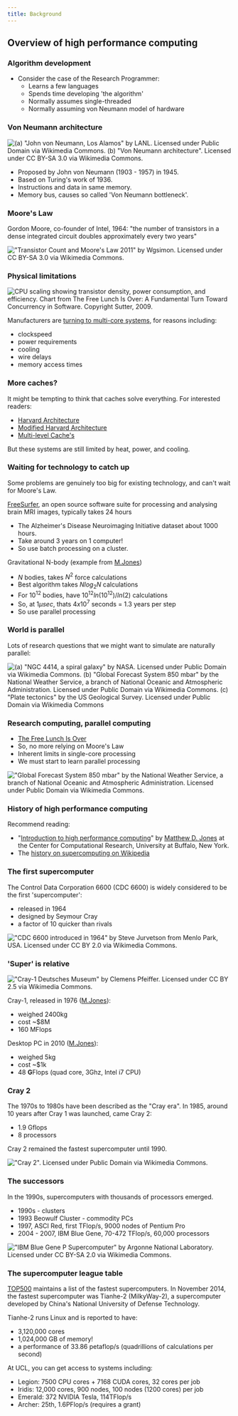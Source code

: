 ```yaml
---
title: Background
---
```


## Overview of high performance computing

### Algorithm development
 
- Consider the case of the Research Programmer:
    + Learns a few languages
    + Spends time developing 'the algorithm'
    + Normally assumes single-threaded
    + Normally assuming von Neumann model of hardware

### Von Neumann architecture

![(a) "John von Neumann, Los Alamos" by LANL. Licensed under Public Domain via Wikimedia Commons. (b) "Von Neumann architecture". Licensed under CC BY-SA 3.0 via Wikimedia Commons.](session04/figures/VonNeumannCombined)

* Proposed by John von Neumann (1903 - 1957) in 1945.
* Based on Turing's work of 1936.
* Instructions and data in same memory.
* Memory bus, causes so called 'Von Neumann bottleneck'.

### Moore's Law

Gordon Moore, co-founder of Intel, 1964: "the number of transistors in a dense integrated circuit doubles approximately every two years"

!["Transistor Count and Moore's Law 2011" by Wgsimon. Licensed under CC BY-SA 3.0 via Wikimedia Commons.](session04/figures/TransistorCount.png)


### Physical limitations

![CPU scaling showing transistor density, power consumption, and efficiency. Chart from The Free Lunch Is Over: A Fundamental Turn Toward Concurrency in Software. Copyright Sutter, 2009.](session04/figures/CPUPerf)

Manufacturers are [turning to multi-core systems](http://www.gotw.ca/publications/concurrency-ddj.htm), for reasons including:

- clockspeed
- power requirements
- cooling
- wire delays
- memory access times
 

### More caches?

It might be tempting to think that caches solve everything. For interested readers:

- [Harvard Architecture](http://en.wikipedia.org/wiki/Harvard_architecture)
- [Modified Harvard Architecture](http://en.wikipedia.org/wiki/Harvard_architecture)
- [Multi-level Cache's](http://en.wikipedia.org/wiki/CPU_cache)

But these systems are still limited by heat, power, and cooling.

### Waiting for technology to catch up

Some problems are genuinely too big for existing technology, and can't wait for Moore's Law.

[FreeSurfer](http://freesurfer.net/), an open source software suite for processing and analysing brain MRI images, typically takes 24 hours
- The Alzheimer's Disease Neuroimaging Initiative dataset about 1000 hours.
- Take around 3 years on 1 computer!
- So use batch processing on a cluster.

Gravitational N-body (example from [M.Jones](http://www.buffalo.edu/content/www/ccr/support/training-resources/tutorials/advanced-topics--e-g--mpi--gpgpu--openmp--etc--/2011-01---introduction-to-hpc--hpc-1-/_jcr_content/par/download/file.res/introHPC-handout-2x2.pdf))
- $N$ bodies, takes $N^2$ force calculations
- Best algorithm takes $Nlog_2N$ calculations
- For $10^{12}$ bodies, have $10^{12}ln(10^{12})/ln(2)$ calculations
- So, at $1 \mu sec$, thats $4 x 10^7$ seconds = 1.3 years per step
- So use parallel processing

### World is parallel

Lots of research questions that we might want to simulate are naturally parallel:

![(a) "NGC 4414, a spiral galaxy" by NASA. Licensed under Public Domain via Wikimedia Commons. (b) "Global Forecast System 850 mbar" by the National Weather Service, a branch of National Oceanic and Atmospheric Administration. Licensed under Public Domain via Wikimedia Commons. (c) "Plate tectonics" by the US Geological Survey. Licensed under Public Domain via Wikimedia Commons](session04/figures/galaxy_plate_forecast.png)

### Research computing, parallel computing

- [The Free Lunch Is Over](http://www.gotw.ca/publications/concurrency-ddj.htm)
- So, no more relying on Moore's Law
- Inherent limits in single-core processing
- We must start to learn parallel processing

!["Global Forecast System 850 mbar" by the National Weather Service, a branch of National Oceanic and Atmospheric Administration. Licensed under Public Domain via Wikimedia Commons.](session04/figures/Global_Forecast_850_slice.png)

### History of high performance computing

Recommend reading:

- "[Introduction to high performance computing](http://www.buffalo.edu/content/www/ccr/support/training-resources/tutorials/advanced-topics--e-g--mpi--gpgpu--openmp--etc--/2011-01---introduction-to-hpc--hpc-1-/_jcr_content/par/download/file.res/introHPC-handout-2x2.pdf)" by [Matthew D. Jones](http://www.buffalo.edu/ccr/people/staff/jones.html) at the Center for Computational Research, University at Buffalo, New York.
- The [history on supercomputing on Wikipedia](http://en.wikipedia.org/wiki/History_of_supercomputing)
    
### The first supercomputer
    
The Control Data Corporation 6600 (CDC 6600) is widely considered to be the first 'supercomputer':

- released in 1964
- designed by Seymour Cray
- a factor of 10 quicker than rivals

!["CDC 6600 introduced in 1964" by Steve Jurvetson from Menlo Park, USA. Licensed under CC BY 2.0 via Wikimedia Commons.](session04/figures/CDC6600.png)

### 'Super' is relative

!["Cray-1 Deutsches Museum" by Clemens Pfeiffer. Licensed under CC BY 2.5 via Wikimedia Commons.](session04/figures/Cray1.png)
    
Cray-1, released in 1976 ([M.Jones](http://www.buffalo.edu/content/www/ccr/support/training-resources/tutorials/advanced-topics--e-g--mpi--gpgpu--openmp--etc--/2011-01---introduction-to-hpc--hpc-1-/_jcr_content/par/download/file.res/introHPC-handout-2x2.pdf)): 

- weighed 2400kg
- cost ~$8M
- 160 MFlops

Desktop PC in 2010 ([M.Jones](http://www.buffalo.edu/content/www/ccr/support/training-resources/tutorials/advanced-topics--e-g--mpi--gpgpu--openmp--etc--/2011-01---introduction-to-hpc--hpc-1-/_jcr_content/par/download/file.res/introHPC-handout-2x2.pdf)):

- weighed 5kg
- cost ~$1k
- 48 **G**Flops (quad core, 3Ghz, Intel i7 CPU)
    
### Cray 2

The 1970s to 1980s have been described as the "Cray era". In 1985, around 10 years after Cray 1 was launched, came Cray 2: 

- 1.9 Gflops
- 8 processors

Cray 2 remained the fastest supercomputer until 1990.

!["Cray 2". Licensed under Public Domain via Wikimedia Commons.](session04/figures/Cray2.png)

### The successors

In the 1990s, supercomputers with thousands of processors emerged.

* 1990s - clusters
* 1993 Beowulf Cluster - commodity PCs
* 1997, ASCI Red, first TFlop/s, 9000 nodes of Pentium Pro
* 2004 - 2007, IBM Blue Gene, 70-472 TFlop/s, 60,000 processors

!["IBM Blue Gene P Supercomputer" by Argonne National Laboratory. Licensed under CC BY-SA 2.0 via Wikimedia Commons.](session04/figures/IBM_Blue_Gene.png)

### The supercomputer league table

[TOP500](http://top500.org) maintains a list of the fastest supercomputers. In November 2014, the fastest supercomputer was Tianhe-2 (MilkyWay-2), a supercomputer developed by China's National University of Defense Technology.

Tianhe-2 runs Linux and is reported to have:

- 3,120,000 cores
- 1,024,000 GB of memory!
- a performance of 33.86 petaflop/s (quadrillions of calculations per second)

At UCL, you can get access to systems including:

- Legion: 7500 CPU cores + 7168 CUDA cores, 32 cores per job
- Iridis: 12,000 cores, 900 nodes, 100 nodes (1200 cores) per job
- Emerald: 372 NVIDIA Tesla, 114TFlop/s
- Archer: 25th, 1.6PFlop/s (requires a grant)
    
[MJonesTutorial]: http://www.buffalo.edu/content/www/ccr/support/training-resources/tutorials/advanced-topics--e-g--mpi--gpgpu--openmp--etc--/2011-01---introduction-to-hpc--hpc-1-/_jcr_content/par/download/file.res/introHPC-handout-2x2.pdf
[WikipediaHarvardArch]: http://en.wikipedia.org/wiki/Harvard_architecture
[WikipediaModifiedHarvardArch]: http://en.wikipedia.org/wiki/Modified_Harvard_architecture
[WikipediaCache]: http://en.wikipedia.org/wiki/CPU_cache
[HerbFreeLunch]: http://www.gotw.ca/publications/concurrency-ddj.htm
[WikipediaHistory]: http://en.wikipedia.org/wiki/History_of_supercomputing
[FreeSurfer]: http://freesurfer.net/
